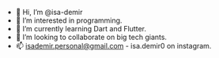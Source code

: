 - 👋 Hi, I’m @isa-demir
- 👀 I’m interested in programming.
- 🌱 I’m currently learning Dart and Flutter.
- 💞️ I’m looking to collaborate on big tech giants.
- 📫 isademir.personal@gmail.com - isa.demir0 on instagram.
<!---
isa-demir/isa-demir is a ✨ special ✨ repository because its `README.md` (this file) appears on your GitHub profile.
You can click the Preview link to take a look at your changes.
--->
